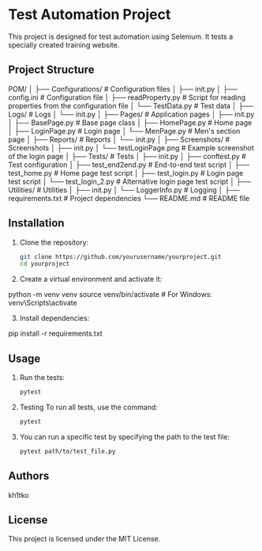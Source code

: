 # Test Automation Project

This project is designed for test automation using Selenium. It tests a specially created training website.

## Project Structure

POM/
│
├── Configurations/ # Configuration files
│ ├── init.py
│ ├── config.ini # Configuration file
│ ├── readProperty.py # Script for reading properties from the configuration file
│ └── TestData.py # Test data
│
├── Logs/ # Logs
│ └── init.py
│
├── Pages/ # Application pages
│ ├── init.py
│ ├── BasePage.py # Base page class
│ ├── HomePage.py # Home page
│ ├── LoginPage.py # Login page
│ └── MenPage.py # Men's section page
│
├── Reports/ # Reports
│ └── init.py
│
├── Screenshots/ # Screenshots
│ ├── init.py
│ └── testLoginPage.png # Example screenshot of the login page
│
├── Tests/ # Tests
│ ├── init.py
│ ├── conftest.py # Test configuration
│ ├── test_end2end.py # End-to-end test script
│ ├── test_home.py # Home page test script
│ ├── test_login.py # Login page test script
│ └── test_login_2.py # Alternative login page test script
│
├── Utilities/ # Utilities
│ ├── init.py
│ └── LoggerInfo.py # Logging
│
├── requirements.txt # Project dependencies
└── README.md # README file



## Installation

1. Clone the repository:
   ```bash
   git clone https://github.com/yourusername/yourproject.git
   cd yourproject
   
2. Create a virtual environment and activate it:

python -m venv venv
source venv/bin/activate  # For Windows: venv\Scripts\activate

3. Install dependencies:

pip install -r requirements.txt

## Usage

1. Run the tests:
   ```bash
   pytest

2. Testing
To run all tests, use the command:
   ```bash
   pytest
3. You can run a specific test by specifying the path to the test file:
   ```bash
   pytest path/to/test_file.py


## Authors

kh1tko

## License

This project is licensed under the MIT License.